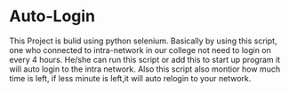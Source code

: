 # Auto-Login

This Project is bulid using python selenium. Basically by using this script, one who connected to intra-network in our college not need to login on every 4 hours. He/she can run this script or add this to start up program it will auto login to the intra network. Also this script also montior how much time is left, if less minute is left,it will auto relogin to your network.
